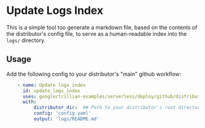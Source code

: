# Update Logs Index

This is a simple tool too generate a markdown file, based on the contents of the distributor's
config file, to serve as a human-readable index into the `logs/` directory.

## Usage

Add the following config to your distributor's "main" github workflow:

```yaml
    - name: Update logs index
      id: update_logs_index
      uses: google/trillian-examples/serverless/deploy/github/distributor/update_logs_index@HEAD
      with:
          distributor_dir:  ## Path to your distributor's root directory here
          config: 'config.yaml'
          output: 'logs/README.md'
```